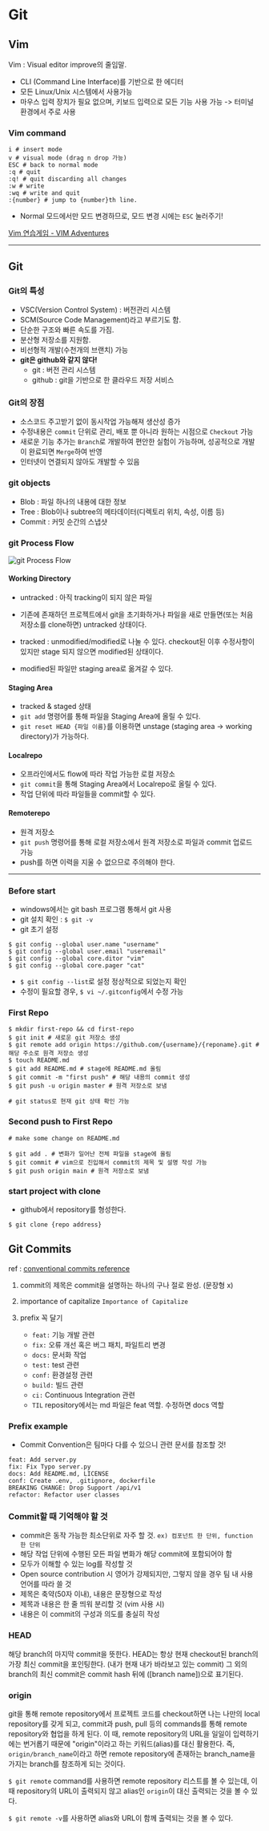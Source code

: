 # Git

## Vim
Vim : Visual editor improve의 줄임말.
- CLI (Command Line Interface)를 기반으로 한 에디터
- 모든 Linux/Unix 시스템에서 사용가능
- 마우스 입력 장치가 필요 없으며, 키보드 입력으로 모든 기능 사용 가능 -> 터미널 환경에서 주로 사용

### Vim command
```shell
i # insert mode
v # visual mode (drag n drop 가능)
ESC # back to normal mode
:q # quit
:q! # quit discarding all changes
:w # write
:wq # write and quit
:{number} # jump to {number}th line.
```
* Normal 모드에서만 모드 변경하므로, 모드 변경 시에는 `ESC` 눌러주기!

[Vim 연습게임 - VIM Adventures](https://www.vim-adventures.com)

---
## Git

### Git의 특성
- VSC(Version Control System) : 버전관리 시스템
- SCM(Source Code Management)라고 부르기도 함.
- 단순한 구조와 빠른 속도를 가짐.
- 분산형 저장소를 지원함.
- 비선형적 개발(수천개의 브랜치) 가능
- <b>git은 github와 같지 않다!</b>
	- git : 버전 관리 시스템
	- github : git을 기반으로 한 클라우드 저장 서비스

### Git의 장점
- 소스코드 주고받기 없이 동시작업 가능해져 생산성 증가
- 수정내용은 `commit` 단위로 관리, 배포 뿐 아니라 원하는 시점으로 `Checkout` 가능
- 새로운 기능 추가는 `Branch`로 개발하여 편안한 실험이 가능하며, 성공적으로 개발이 완료되면 `Merge`하여 반영
- 인터넷이 연결되지 않아도 개발할 수 있음

### git objects
* Blob : 파일 하나의 내용에 대한 정보
* Tree : Blob이나 subtree의 메타데이터(디렉토리 위치, 속성, 이름 등)
* Commit : 커밋 순간의 스냅샷

### git Process Flow
![git Process Flow](https://res.cloudinary.com/practicaldev/image/fetch/s--M_fHUEqA--/c_limit%2Cf_auto%2Cfl_progressive%2Cq_auto%2Cw_880/https://thepracticaldev.s3.amazonaws.com/i/128hsgntnsu9bww0y8sz.png)

#### Working Directory
* untracked : 아직 tracking이 되지 않은 파일
- 기존에 존재하던 프로젝트에서 git을 초기화하거나 파일을 새로 만들면(또는 처음 저장소를 clone하면) untracked 상태이다.

* tracked : unmodified/modified로 나눌 수 있다. checkout된 이후 수정사항이 있지만 stage 되지 않으면 modified된 상태이다.
- modified된 파일만 staging area로 옮겨갈 수 있다.

#### Staging Area
* tracked & staged 상태
* `git add` 명령어를 통해 파일을 Staging Area에 올릴 수 있다.
* `git reset HEAD {파일 이름}`를 이용하면 unstage (staging area -> working directory)가 가능하다.

#### Localrepo
* 오프라인에서도 flow에 따라 작업 가능한 로컬 저장소
* `git commit`을 통해 Staging Area에서 Localrepo로 올릴 수 있다.
* 작업 단위에 따라 파일들을 commit할 수 있다.

#### Remoterepo
* 원격 저장소
* `git push` 명령어를 통해 로컬 저장소에서 원격 저장소로 파일과 commit 업로드 가능
* push를 하면 이력을 지울 수 없으므로 주의해야 한다.


---
### Before start
* windows에서는 git bash 프로그램 통해서 git 사용
* git 설치 확인 : `$ git -v`
* git 초기 설정
```shell
$ git config --global user.name "username"
$ git config --global user.email "useremail"
$ git config --global core.ditor "vim"
$ git config --global core.pager "cat"
```

* `$ git config --list`로 설정 정상적으로 되었는지 확인
* 수정이 필요할 경우, `$ vi ~/.gitconfig`에서 수정 가능

### First Repo
```shell
$ mkdir first-repo && cd first-repo
$ git init # 새로운 git 저장소 생성
$ git remote add origin https://github.com/{username}/{reponame}.git # 해당 주소로 원격 저장소 생성
$ touch README.md
$ git add README.md # stage에 README.md 올림
$ git commit -m "first push" # 해당 내용의 commit 생성
$ git push -u origin master # 원격 저장소로 보냄

# git status로 현재 git 상태 확인 가능
```

### Second push to First Repo
```shell
# make some change on README.md

$ git add . # 변화가 일어난 전체 파일을 stage에 올림
$ git commit # vim으로 진입해서 commit의 제목 및 설명 작성 가능
$ git push origin main # 원격 저장소로 보냄
```

### start project with clone
* github에서 repository를 형성한다.
```shell
$ git clone {repo address}
```

## Git Commits
ref : [conventional commits reference](https://www.conventionalcommits.org/ko/v1.0.0/)

1. commit의 제목은 commit을 설명하는 하나의 구나 절로 완성. (문장형 x)
2. importance of capitalize `Importance of Capitalize`
3. prefix 꼭 달기
	- `feat:` 기능 개발 관련
	- `fix:` 오류 개선 혹은 버그 패치, 파일트리 변경
	- `docs:` 문서화 작업
	- `test:` test 관련
	- `conf:` 환경설정 관련
	- `build:` 빌드 관련
	- `ci:` Continuous Integration 관련

	* `TIL` repository에서는 md 파일은 feat 역할. 수정하면 docs 역할

### Prefix example
* Commit Convention은 팀마다 다를 수 있으니 관련 문서를 참조할 것!

```shell
feat: Add server.py
fix: Fix Typo server.py
docs: Add README.md, LICENSE
conf: Create .env, .gitignore, dockerfile
BREAKING CHANGE: Drop Support /api/v1
refactor: Refactor user classes
```

### Commit할 때 기억해야 할 것
* commit은 동작 가능한 최소단위로 자주 할 것. `ex) 컴포넌트 한 단위, function 한 단위`
* 해당 작업 단위에 수행된 모든 파일 변화가 해당 commit에 포함되어야 함
* 모두가 이해할 수 있는 log를 작성할 것
* Open source contribution 시 영어가 강제되지만, 그렇지 않을 경우 팀 내 사용 언어를 따라 쓸 것
* 제목은 축약(50자 이내), 내용은 문장형으로 작성
* 제목과 내용은 한 줄 띄워 분리할 것 (vim 사용 시)
* 내용은 이 commit의 구성과 의도를 충실히 작성

### HEAD
해당 branch의 마지막 commit을 뜻한다.
HEAD는 항상 현재 checkout된 branch의 가장 최신 commit을 포인팅한다. (내가 현재 내가 바라보고 있는 commit)
그 외의 branch의 최신 commit은 commit hash 뒤에 ([branch name])으로 표기된다.

### origin
git을 통해 remote repository에서 프로젝트 코드를 checkout하면 나는 나만의 local repository를 갖게 되고, commit과 push, pull 등의 commands를 통해 remote repository와 협업을 하게 된다.
이 때, remote repository의 URL을 일일이 입력하기에는 번거롭기 때문에 "origin"이라고 하는 키워드(alias)를 대신 활용한다.
즉, `origin/branch_name`이라고 하면 remote repository에 존재하는 branch_name을 가지는 branch를 참조하게 되는 것이다.

`$ git remote` command를 사용하면 remote repository 리스트를 볼 수 있는데, 이 때 repository의 URL이 출력되지 않고 alias인 `origin`이 대신 출력되는 것을 볼 수 있다.

`$ git remote -v`를 사용하면 alias와 URL이 함께 출력되는 것을 볼 수 있다.

